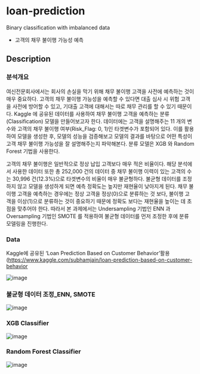 # loan-prediction
Binary classification with imbalanced data
- 고객의 채무 불이행 가능성 예측

## Description

### 분석개요
여신전문회사에서는 회사의 손실을 막기 위해 채무 불이행 고객을 사전에 예측하는 것이 매우 중요하다. 고객의 채무 불이행 가능성을 예측할 수 있다면 대출 심사 시 위험 고객을 사전에
방어할 수 있고, 기대출 고객에 대해서는 따로 채무 관리를 할 수 있기 때문이다. Kaggle 에 공유된 데이터를 사용하여 채무 불이행 고객을 예측하는 분류(Classification) 모델을 만들어보고자 한다. 데이터에는 고객을 설명해주는 11 개의 변수와 고객의 채무 불이행 여부(Risk_Flag: 0, 1)인 타겟변수가 포함되어 있다. 이를 활용하여 모델을 생성한 후, 모델의 성능을 검증해보고 모델의 결과를 바탕으로 어떤 특성이 고객 채무 불이행 가능성을 잘 설명해주는지 파악해본다. 분류 모델은 XGB 와 Random Forest 기법을 사용한다.

고객의 채무 불이행은 일반적으로 정상 납입 고객보다 매우 적은 비율이다. 해당 분석에서 사용한 데이터 또한 총 252,000 건의 데이터 중 채무 불이행 이력이 있는 고객의 수는 30,996 건(12.3%)으로 타겟변수의 비율이 매우 불균형하다. 불균형 데이터를 조정하지 않고 모델을 생성하게 되면 예측 정확도는 높지만 재현율이 낮아지게 된다. 채무 불이행 고객을 예측하는 경우에는 정상 고객을 정상(0)으로 분류하는 것 보다, 불이행 고객을 이상(1)으로 분류하는 것이 중요하기 때문에 정확도 보다는 재현율을 높이는 데 초점을 맞추어야 한다.  따라서 본 과제에서는 Undersampling 기법인 ENN 과 Oversampling 기법인 SMOTE 를 적용하여 불균형 데이터를 먼저 조정한 후에 분류 모델링을 진행한다. 

### Data 
Kaggle에 공유된 ‘Loan Prediction Based on Customer Behavior’활용
(https://www.kaggle.com/subhamjain/loan-prediction-based-on-customer-behavior

![image](https://user-images.githubusercontent.com/79688191/145768171-31a56ea2-ae16-48f1-a298-6cdd889fd05a.png)

### 불균형 데이터 조정_ENN, SMOTE

![image](https://user-images.githubusercontent.com/79688191/145768321-0414aa0e-974a-4d71-85a6-1887c63e74bd.png)



### XGB Classifier
![image](https://user-images.githubusercontent.com/79688191/145768378-3c953052-cc1c-4358-9b7d-09c2259f030e.png)


### Random Forest Classifier

![image](https://user-images.githubusercontent.com/79688191/145768413-4a378de3-6271-4109-a3b7-c442e3df593a.png)

